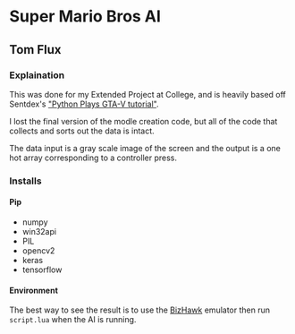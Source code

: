 # Super Mario Bros AI
## Tom Flux

### Explaination

This was done for my Extended Project at College, and is heavily based off Sentdex's ["Python Plays GTA-V tutorial"](https://pythonprogramming.net/game-frames-open-cv-python-plays-gta-v/).

I lost the final version of the modle creation code, but all of the code that collects and sorts out the data is intact.

The data input is a gray scale image of the screen and the output is a one hot array corresponding to a controller press.

### Installs

#### Pip
* numpy
* win32api
* PIL
* opencv2
* keras
* tensorflow

#### Environment
The best way to see the result is to use the [BizHawk](http://tasvideos.org/BizHawk.html) emulator then run ``script.lua`` when the AI is running.

